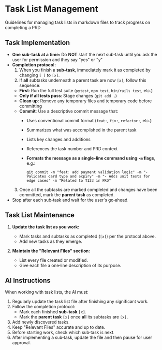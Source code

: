 # Task List Management

Guidelines for managing task lists in markdown files to track progress on
completing a PRD

## Task Implementation

- **One sub-task at a time:** Do **NOT** start the next sub‑task until you ask
  the user for permission and they say "yes" or "y"
- **Completion protocol:**
  1. When you finish a **sub‑task**, immediately mark it as completed by
     changing `[ ]` to `[x]`.
  2. If **all** subtasks underneath a parent task are now `[x]`, follow this
     sequence:
  - **First**: Run the full test suite (`pytest`, `npm test`, `bin/rails test`,
    etc.)
  - **Only if all tests pass**: Stage changes (`git add .`)
  - **Clean up**: Remove any temporary files and temporary code before
    committing
  - **Commit**: Use a descriptive commit message that:
    - Uses conventional commit format (`feat:`, `fix:`, `refactor:`, etc.)
    - Summarizes what was accomplished in the parent task
    - Lists key changes and additions
    - References the task number and PRD context
    - **Formats the message as a single-line command using `-m` flags**, e.g.:

      ```
      git commit -m "feat: add payment validation logic" -m "- Validates card type and expiry" -m "- Adds unit tests for edge cases" -m "Related to T123 in PRD"
      ```
  3. Once all the subtasks are marked completed and changes have been committed,
     mark the **parent task** as completed.
- Stop after each sub‑task and wait for the user's go‑ahead.

## Task List Maintenance

1. **Update the task list as you work:**
   - Mark tasks and subtasks as completed (`[x]`) per the protocol above.
   - Add new tasks as they emerge.

2. **Maintain the "Relevant Files" section:**
   - List every file created or modified.
   - Give each file a one‑line description of its purpose.

## AI Instructions

When working with task lists, the AI must:

1. Regularly update the task list file after finishing any significant work.
2. Follow the completion protocol:
   - Mark each finished **sub‑task** `[x]`.
   - Mark the **parent task** `[x]` once **all** its subtasks are `[x]`.
3. Add newly discovered tasks.
4. Keep "Relevant Files" accurate and up to date.
5. Before starting work, check which sub‑task is next.
6. After implementing a sub‑task, update the file and then pause for user
   approval.

